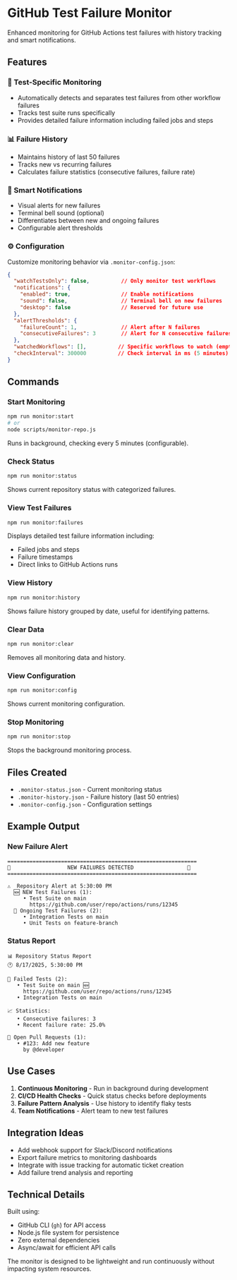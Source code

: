 # GitHub Test Failure Monitor

Enhanced monitoring for GitHub Actions test failures with history tracking and smart notifications.

## Features

### 🧪 Test-Specific Monitoring
- Automatically detects and separates test failures from other workflow failures
- Tracks test suite runs specifically
- Provides detailed failure information including failed jobs and steps

### 📊 Failure History
- Maintains history of last 50 failures
- Tracks new vs recurring failures
- Calculates failure statistics (consecutive failures, failure rate)

### 🔔 Smart Notifications
- Visual alerts for new failures
- Terminal bell sound (optional)
- Differentiates between new and ongoing failures
- Configurable alert thresholds

### ⚙️ Configuration
Customize monitoring behavior via `.monitor-config.json`:
```json
{
  "watchTestsOnly": false,          // Only monitor test workflows
  "notifications": {
    "enabled": true,                // Enable notifications
    "sound": false,                 // Terminal bell on new failures
    "desktop": false                // Reserved for future use
  },
  "alertThresholds": {
    "failureCount": 1,              // Alert after N failures
    "consecutiveFailures": 3        // Alert for N consecutive failures
  },
  "watchedWorkflows": [],          // Specific workflows to watch (empty = all)
  "checkInterval": 300000          // Check interval in ms (5 minutes)
}
```

## Commands

### Start Monitoring
```bash
npm run monitor:start
# or
node scripts/monitor-repo.js
```
Runs in background, checking every 5 minutes (configurable).

### Check Status
```bash
npm run monitor:status
```
Shows current repository status with categorized failures.

### View Test Failures
```bash
npm run monitor:failures
```
Displays detailed test failure information including:
- Failed jobs and steps
- Failure timestamps
- Direct links to GitHub Actions runs

### View History
```bash
npm run monitor:history
```
Shows failure history grouped by date, useful for identifying patterns.

### Clear Data
```bash
npm run monitor:clear
```
Removes all monitoring data and history.

### View Configuration
```bash
npm run monitor:config
```
Shows current monitoring configuration.

### Stop Monitoring
```bash
npm run monitor:stop
```
Stops the background monitoring process.

## Files Created

- `.monitor-status.json` - Current monitoring status
- `.monitor-history.json` - Failure history (last 50 entries)
- `.monitor-config.json` - Configuration settings

## Example Output

### New Failure Alert
```
============================================================
🚨                  NEW FAILURES DETECTED                 🚨
============================================================

⚠️  Repository Alert at 5:30:00 PM
  🆕 NEW Test Failures (1):
     • Test Suite on main
       https://github.com/user/repo/actions/runs/12345
  🧪 Ongoing Test Failures (2):
     • Integration Tests on main
     • Unit Tests on feature-branch
```

### Status Report
```
📊 Repository Status Report
🕐 8/17/2025, 5:30:00 PM

🧪 Failed Tests (2):
   • Test Suite on main 🆕
     https://github.com/user/repo/actions/runs/12345
   • Integration Tests on main

📈 Statistics:
   • Consecutive failures: 3
   • Recent failure rate: 25.0%

🔵 Open Pull Requests (1):
   • #123: Add new feature
     by @developer
```

## Use Cases

1. **Continuous Monitoring** - Run in background during development
2. **CI/CD Health Checks** - Quick status checks before deployments
3. **Failure Pattern Analysis** - Use history to identify flaky tests
4. **Team Notifications** - Alert team to new test failures

## Integration Ideas

- Add webhook support for Slack/Discord notifications
- Export failure metrics to monitoring dashboards
- Integrate with issue tracking for automatic ticket creation
- Add failure trend analysis and reporting

## Technical Details

Built using:
- GitHub CLI (`gh`) for API access
- Node.js file system for persistence
- Zero external dependencies
- Async/await for efficient API calls

The monitor is designed to be lightweight and run continuously without impacting system resources.